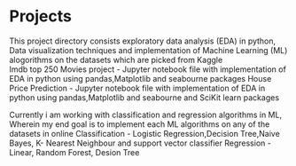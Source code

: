 # Projects
This project directory consists exploratory data analysis (EDA) in python, Data visualization techniques and implementation of Machine Learning (ML) alogorithms on the datasets which are picked from Kaggle
<br /> Imdb top 250 Movies project - Jupyter notebook file with implementation of EDA in python using pandas,Matplotlib and seabourne packages
House Price Prediction - Jupyter notebook file with implementation of EDA in python using pandas,Matplotlib and seabourne and SciKit learn packages

Currently i am working with classification and regression algorithms in ML, Wherein my end goal is to implement each ML algorithms on any of the datasets in online
Classification - Logistic Regression,Decision Tree,Naive Bayes, K- Nearest Neighbour and support vector classifier
Regression - Linear, Random Forest, Desion Tree 
